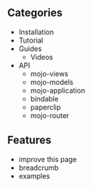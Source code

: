 ## Categories

- Installation
- Tutorial
- Guides
  - Videos
- API
  - mojo-views
  - mojo-models
  - mojo-application
  - bindable
  - paperclip
  - mojo-router

## Features

- improve this page
- breadcrumb
- examples
